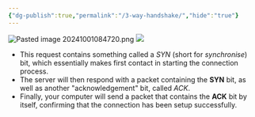 ```yaml
---
{"dg-publish":true,"permalink":"/3-way-handshake/","hide":"true"}
---
```



![Pasted image 20241001084720.png](/img/user/Networking/Seguridad%20en%20redes/Fabricaci%C3%B3n%20y%20manipulaci%C3%B3n%20de%20paquetes/attachments/Pasted%20image%2020241001084720.png)
![](https://i.imgur.com/ngzBWID.png)

- This request contains something called a _SYN_ (short for _synchronise_) bit, which essentially makes first contact in starting the connection process.
- The server will then respond with a packet containing the **SYN** bit, as well as another "acknowledgement" bit, called _ACK_. 
- Finally, your computer will send a packet that contains the **ACK** bit by itself, confirming that the connection has been setup successfully.